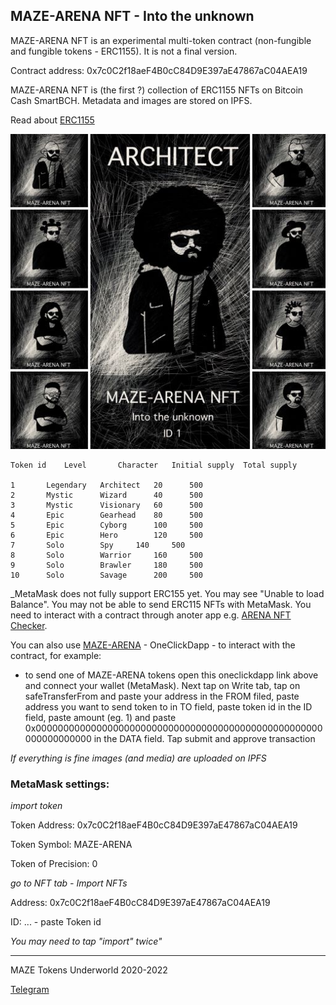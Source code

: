 ## MAZE-ARENA NFT - Into the unknown

MAZE-ARENA NFT is an experimental multi-token contract (non-fungible and fungible tokens - ERC1155). It is not a final version.

Contract address: 0x7c0C2f18aeF4B0cC84D9E397aE47867aC04AEA19

MAZE-ARENA NFT is (the first ?) collection of ERC1155 NFTs on Bitcoin Cash SmartBCH. Metadata and images are stored on IPFS.

Read about [ERC1155](https://eips.ethereum.org/EIPS/eip-1155)

![MAZE-ARENA NFTs](checker/img/allarena.png)

```
Token id	Level		Character	Initial supply	Total supply		

1	 	Legendary	Architect	20		500
2 		Mystic		Wizard		40		500
3 		Mystic		Visionary	60		500
4 		Epic		Gearhead	80		500
5 		Epic		Cyborg		100		500
6		Epic		Hero		120		500
7 		Solo		Spy		140		500
8 		Solo		Warrior		160		500
9 		Solo		Brawler		180		500
10 		Solo		Savage		200		500
```

_MetaMask does not fully support ERC155 yet. You may see "Unable to load Balance". You may not be able to send ERC115 NFTs with MetaMask. You need to interact with a contract through anoter app e.g. [ARENA NFT Checker](https://mazetoken.github.io/arena/checker).

You can also use [MAZE-ARENA](https://oneclickdapp.com/koala-yes) - OneClickDapp - to interact with the contract, for example:

- to send one of MAZE-ARENA tokens open this oneclickdapp link above and connect your wallet (MetaMask). Next tap on Write tab, tap on safeTransferFrom and paste your address in the FROM filed, paste address you want to send token to in TO field, paste token id in the ID field, paste amount (eg. 1) and paste 0x0000000000000000000000000000000000000000000000000000000000000000 in the DATA field. Tap submit and approve transaction

_If everything is fine images (and media) are uploaded on IPFS_

### MetaMask settings:

_import token_

Token Address: 0x7c0C2f18aeF4B0cC84D9E397aE47867aC04AEA19

Token Symbol: MAZE-ARENA

Token of Precision: 0

_go to NFT tab - Import NFTs_

Address: 0x7c0C2f18aeF4B0cC84D9E397aE47867aC04AEA19

ID: ... - paste Token id

_You may need to tap "import" twice"_


------------------------------------------------------------------------------------
MAZE Tokens Underworld 2020-2022

[Telegram](https://t.me/mazetokens)

